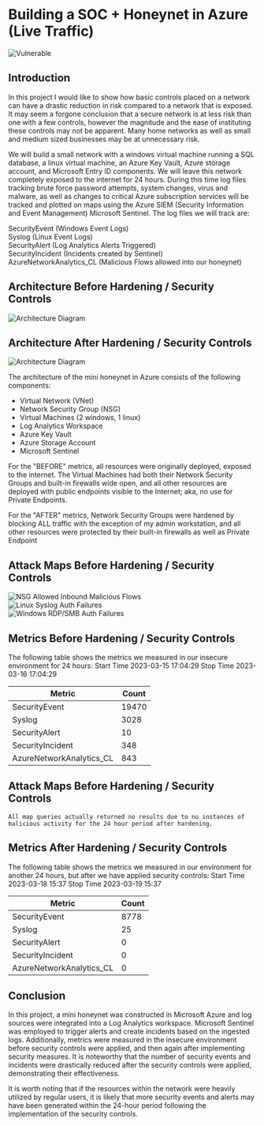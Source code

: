 # Building a SOC + Honeynet in Azure (Live Traffic)

![Vulnerable](https://github.com/zacharywilliams05/Azure-SOC-Honeynet-with-Live-Traffic/assets/82168122/715fc3f6-198a-4a27-ba64-60ffc6b0c2fe)


## Introduction

In this project I would like to show how basic controls placed on a network can have a drastic reduction in risk compared to a network that is exposed. It may seem a forgone conclusion that a secure network is at less risk than one with a few controls, however the magnitude and the ease of instituting these controls may not be apparent. Many home networks as well as small and medium sized businesses may be at unnecessary risk.

We will build a small network with a windows virtual machine running a SQL database, a linux virtual machine, an Azure Key Vault, Azure storage account, and Microsoft Entry ID components. We will leave this network completely exposed to the internet for 24 hours. During this time log files tracking brute force password attempts, system changes, virus and malware, as well as changes to critical Azure subscription services will be tracked and plotted on maps using the Azure SIEM (Security Information and Event Management) Microsoft Sentinel. The log files we will track are:

SecurityEvent (Windows Event Logs)</br>
Syslog (Linux Event Logs)</br>
SecurityAlert (Log Analytics Alerts Triggered)</br>
SecurityIncident (Incidents created by Sentinel)</br>
AzureNetworkAnalytics_CL (Malicious Flows allowed into our honeynet)</br>
## Architecture Before Hardening / Security Controls
![Architecture Diagram](https://i.imgur.com/aBDwnKb.jpg)

## Architecture After Hardening / Security Controls
![Architecture Diagram](https://i.imgur.com/YQNa9Pp.jpg)

The architecture of the mini honeynet in Azure consists of the following components:

- Virtual Network (VNet)
- Network Security Group (NSG)
- Virtual Machines (2 windows, 1 linux)
- Log Analytics Workspace
- Azure Key Vault
- Azure Storage Account
- Microsoft Sentinel

For the "BEFORE" metrics, all resources were originally deployed, exposed to the internet. The Virtual Machines had both their Network Security Groups and built-in firewalls wide open, and all other resources are deployed with public endpoints visible to the Internet; aka, no use for Private Endpoints.

For the "AFTER" metrics, Network Security Groups were hardened by blocking ALL traffic with the exception of my admin workstation, and all other resources were protected by their built-in firewalls as well as Private Endpoint

## Attack Maps Before Hardening / Security Controls
![NSG Allowed Inbound Malicious Flows](https://i.imgur.com/1qvswSX.png)<br>
![Linux Syslog Auth Failures](https://i.imgur.com/G1YgZt6.png)<br>
![Windows RDP/SMB Auth Failures](https://i.imgur.com/ESr9Dlv.png)<br>

## Metrics Before Hardening / Security Controls

The following table shows the metrics we measured in our insecure environment for 24 hours:
Start Time 2023-03-15 17:04:29
Stop Time 2023-03-16 17:04:29

| Metric                   | Count
| ------------------------ | -----
| SecurityEvent            | 19470
| Syslog                   | 3028
| SecurityAlert            | 10
| SecurityIncident         | 348
| AzureNetworkAnalytics_CL | 843

## Attack Maps Before Hardening / Security Controls

```All map queries actually returned no results due to no instances of malicious activity for the 24 hour period after hardening.```

## Metrics After Hardening / Security Controls

The following table shows the metrics we measured in our environment for another 24 hours, but after we have applied security controls:
Start Time 2023-03-18 15:37
Stop Time	2023-03-19 15:37

| Metric                   | Count
| ------------------------ | -----
| SecurityEvent            | 8778
| Syslog                   | 25
| SecurityAlert            | 0
| SecurityIncident         | 0
| AzureNetworkAnalytics_CL | 0

## Conclusion

In this project, a mini honeynet was constructed in Microsoft Azure and log sources were integrated into a Log Analytics workspace. Microsoft Sentinel was employed to trigger alerts and create incidents based on the ingested logs. Additionally, metrics were measured in the insecure environment before security controls were applied, and then again after implementing security measures. It is noteworthy that the number of security events and incidents were drastically reduced after the security controls were applied, demonstrating their effectiveness.

It is worth noting that if the resources within the network were heavily utilized by regular users, it is likely that more security events and alerts may have been generated within the 24-hour period following the implementation of the security controls.
